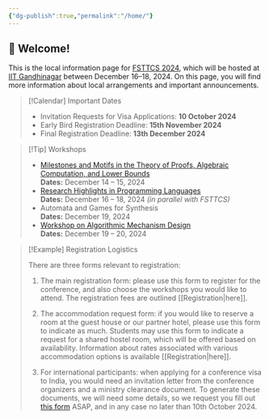 ```yaml
---
{"dg-publish":true,"permalink":"/home/"}
---
```


## 👋 Welcome!

This is the local information page for [FSTTCS 2024](https://www.fsttcs.org.in/2024/), which will be hosted at [IIT Gandhinagar](https://www.iitgn.ac.in) between December 16–18, 2024. On this page, you will find more information about local arrangements and important announcements. 

> [!Calendar] Important Dates
> - Invitation Requests for Visa Applications: **10 October 2024**
> - Early Bird Registration Deadline: **15th November 2024**
> - Final Registration Deadline: **13th December 2024**

> [!Tip] Workshops
> 
> - [Milestones and Motifs in the Theory of Proofs, Algebraic Computation, and Lower Bounds](https://mmcomplexity.github.io/)  
>     **Dates:** December 14 – 15, 2024  
> - [Research Highlights in Programming Languages](https://fmindia.cmi.ac.in/rhpl2024/)  
>     **Dates:** December 16 – 18, 2024  _(in parallel with FSTTCS)_
> - Automata and Games for Synthesis  
>     **Dates:** December 19, 2024  
> - [Workshop on Algorithmic Mechanism Design](http://www.tcs.tifr.res.in/~amd-24)  
>     **Dates:** December 19 – 20, 2024

> [!Example] Registration Logistics
> 
> There are three forms relevant to registration:
> 
> 1. The main registration form: please use this form to register for the conference, and also choose the workshops you would like to attend. The registration fees are outlined [[Registration\|here]].
>    
> 2. The accommodation request form: if you would like to reserve a room at the guest house or our partner hotel, please use this form to indicate as much. Students may use this form to indicate a request for a shared hostel room, which will be offered based on availability. Information about rates associated with various accommodation options is available [[Registration\|here]].
>    
> 3. For international participants: when applying for a conference visa to India, you would need an invitation letter from the conference organizers and a ministry clearance document. To generate these documents, we will need some details, so we request you fill out [this form](https://www.google.com) ASAP, and in any case no later than 10th October 2024.
>    



